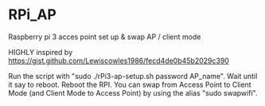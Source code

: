 # RPi_AP
Raspberry pi 3 acces point set up & swap AP / client mode

HIGHLY inspired by https://gist.github.com/Lewiscowles1986/fecd4de0b45b2029c390

Run the script with "sudo ./rPi3-ap-setup.sh password AP_name".
Wait until it say to reboot.
Reboot the RPI.
You can swap from Access Point to Client Mode (and Client Mode to Access Point) by using the alias "sudo swapwifi".
